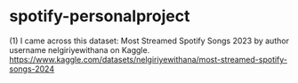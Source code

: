 # spotify-personalproject

(1) 
I came across this dataset: Most Streamed Spotify Songs 2023 by author username nelgiriyewithana on Kaggle. https://www.kaggle.com/datasets/nelgiriyewithana/most-streamed-spotify-songs-2024

